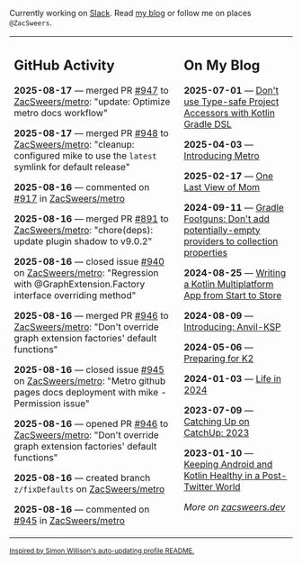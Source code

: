Currently working on [Slack](https://slack.com/). Read [my blog](https://zacsweers.dev/) or follow me on places `@ZacSweers`.

<table><tr><td valign="top" width="60%">

## GitHub Activity
<!-- githubActivity starts -->
**2025-08-17** — merged PR [#947](https://github.com/ZacSweers/metro/pull/947) to [ZacSweers/metro](https://github.com/ZacSweers/metro): "update: Optimize metro docs workflow"

**2025-08-17** — merged PR [#948](https://github.com/ZacSweers/metro/pull/948) to [ZacSweers/metro](https://github.com/ZacSweers/metro): "cleanup: configured mike to use the `latest` symlink for default release"

**2025-08-16** — commented on [#917](https://github.com/ZacSweers/metro/issues/917#issuecomment-3193913392) in [ZacSweers/metro](https://github.com/ZacSweers/metro)

**2025-08-16** — merged PR [#891](https://github.com/ZacSweers/metro/pull/891) to [ZacSweers/metro](https://github.com/ZacSweers/metro): "chore(deps): update plugin shadow to v9.0.2"

**2025-08-16** — closed issue [#940](https://github.com/ZacSweers/metro/issues/940) on [ZacSweers/metro](https://github.com/ZacSweers/metro): "Regression with @GraphExtension.Factory interface overriding method"

**2025-08-16** — merged PR [#946](https://github.com/ZacSweers/metro/pull/946) to [ZacSweers/metro](https://github.com/ZacSweers/metro): "Don't override graph extension factories' default functions"

**2025-08-16** — closed issue [#945](https://github.com/ZacSweers/metro/issues/945) on [ZacSweers/metro](https://github.com/ZacSweers/metro): "Metro github pages docs deployment with mike - Permission issue"

**2025-08-16** — opened PR [#946](https://github.com/ZacSweers/metro/pull/946) to [ZacSweers/metro](https://github.com/ZacSweers/metro): "Don't override graph extension factories' default functions"

**2025-08-16** — created branch `z/fixDefaults` on [ZacSweers/metro](https://github.com/ZacSweers/metro)

**2025-08-16** — commented on [#945](https://github.com/ZacSweers/metro/issues/945#issuecomment-3193901899) in [ZacSweers/metro](https://github.com/ZacSweers/metro)
<!-- githubActivity ends -->
</td><td valign="top" width="40%">

## On My Blog
<!-- blog starts -->
**2025-07-01** — [Don't use Type-safe Project Accessors with Kotlin Gradle DSL](https://www.zacsweers.dev/dont-use-type-safe-project-accessors-with-kotlin-gradle-dsl/)

**2025-04-03** — [Introducing Metro](https://www.zacsweers.dev/introducing-metro/)

**2025-02-17** — [One Last View of Mom](https://www.zacsweers.dev/one-last-view-of-mom/)

**2024-09-11** — [Gradle Footguns: Don't add potentially-empty providers to collection properties](https://www.zacsweers.dev/gradle-footgun-adding-empty-providers-to-collection-properties/)

**2024-08-25** — [Writing a Kotlin Multiplatform App from Start to Store](https://www.zacsweers.dev/writing-a-kotlin-multiplatform-app-from-start-to-store/)

**2024-08-09** — [Introducing: Anvil-KSP](https://www.zacsweers.dev/introducing-anvil-ksp/)

**2024-05-06** — [Preparing for K2](https://www.zacsweers.dev/preparing-for-k2/)

**2024-01-03** — [Life in 2024](https://www.zacsweers.dev/life-in-2024/)

**2023-07-09** — [Catching Up on CatchUp: 2023](https://www.zacsweers.dev/catching-up-on-catchup-2023/)

**2023-01-10** — [Keeping Android and Kotlin Healthy in a Post-Twitter World](https://www.zacsweers.dev/keeping-android-healthy/)
<!-- blog ends -->
_More on [zacsweers.dev](https://zacsweers.dev/)_
</td></tr></table>

<sub><a href="https://simonwillison.net/2020/Jul/10/self-updating-profile-readme/">Inspired by Simon Willison's auto-updating profile README.</a></sub>